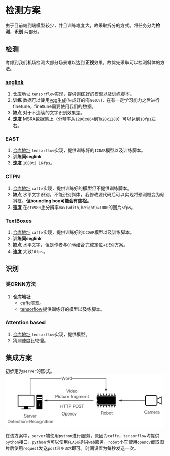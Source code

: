 

# 检测方案

由于目前端到端模型较少，并且训练难度大，故采取拆分的方式。将任务分为**检测**，**识别** 两部分。

## 检测

考虑到我们机场检测大部分场景难以达到**正视**效果，故优先采取可以检测斜体的方法。

### [seglink](http://mc.eistar.net/UpLoadFiles/Papers/SegLink_CVPR17.pdf)

1. [仓库地址](https://github.com/dengdan/seglink) `tensorflow`实现，提供训练好的模型以及训练脚本。
2. **训练** 数据可以使用[vgg生成](http://www.robots.ox.ac.uk/~vgg/data/scenetext/)(生成好的有`800万`)，在有一定学习能力之后进行finetune，finetune需要使用我们的数据。
3. **缺点** 对于不连续的文字识别效果差。
4. **速度** MSRA数据集上（分辨率从`1296x864`到1`920x1280`）可以达到`10fps`左右。

### EAST

1. [仓库地址](https://github.com/argman/EAST) `tensorflow`实现，提供训练好的`ICDAR`模型以及训练脚本。
2. **训练同seglink**
3. **速度** `1080ti 16fps`。

### CTPN

1. [仓库地址](https://github.com/tianzhi0549/CTPN) `caffe`实现，提供训练好的模型但不提供训练脚本。
2. **缺点** 水平文字识别，不能识别斜体，我修改源代码后可以实现将预测框变为倾斜框。**但bounding box可能会有些松。**
3. **速度** 在`gtx980`上分辨率`max(wdith,height)=1000`的图片`5fps`。

### TextBoxes

1. [仓库地址](https://github.com/MhLiao/TextBoxes) `caffe`实现，提供训练好的`ICDAR`模型以及训练脚本。
2. **训练同seglink**
3. **缺点** 水平文字，但是作者与`CRNN`结合完成定位+识别方案。
4. **速度** 大致`10fps`。

## 识别

### 类CRNN方法

1. **仓库地址** 
   - [caffe](https://github.com/senlinuc/caffe_ocr)实现。
   - [tensorflow](https://github.com/chineseocr/chinese-ocr)提供训练好的模型以及练脚本。

### Attention based

1. [仓库地址](https://github.com/tensorflow/models/tree/master/research/attention_ocr) `tensorflow`实现，提供模型。
2. 猜测速度比较慢。

## 集成方案

初步定为`server`的形式。![topo](recognition/topo.png)

在该方案中，`server`端使用`python`进行服务，原因为`caffe`，`tensorflow`均提供`python`接口，`python`也可以使用`FLASK`提供`web`服务，`robot`小车使用`opencv`截取图片后使用`request`发送`post异步请求`即可。时间设置为每秒发送一次。